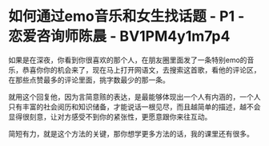 # 如何通过emo音乐和女生找话题 - P1 - 恋爱咨询师陈晨 - BV1PM4y1m7p4

如果是在深夜，你看到你很喜欢的那个人，在朋友圈里面发了一条特别emo的音乐，恭喜你你的机会来了，现在马上打开网语文，去搜索这首歌，看他的评论区，在那些点赞最多的评论里面，挑字数最少的那一条。

就用这个回复他，因为言简意赅的表达，是最能够体现出一个人有内涵的，一个人只有丰富的社会阅历和知识储备，才能说话一根见尽，而且越简单的描述，越不会显得很刻意，让对方感受不到你的紧张性，更愿意跟你来往互动。

简短有力，就是这个方法的关键，那你想学更多方法的话，我的课里还有很多。